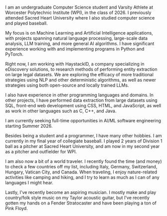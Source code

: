 I am an undergraduate Computer Science student and Varsity Athlete at Worcester Polytechnic Institute (WPI), in the class of 2026. I previously attended Sacred Heart University where I also studied computer science and played baseball.

My focus is on Machine Learning and Artificial Intelligence applications, with projects spanning natural language processing, large-scale data analysis, LLM training, and more general AI algorithms. I have significant experience working with and implementing programs in Python and PyTorch.

Right now, I am working with HaystackID, a company specializing in eDiscovery solutions, to research methods of performing entity extraction on large legal datasets. We are exploring the efficacy of more traditional strategies using NLP and other deterministic algorithms, as well as newer strategies using both open-source and locally trained LLMs.

I also have experience in other programming languages and domains. In other projects, I have performed data extraction from large datasets using SQL, front-end web development using CSS, HTML, and JavaScript, as well as work in other languages such as C, C++, and Java.

I am currently seeking full-time opportunities in AI/ML software engineering starting Summer 2026.

Besides being a student and a programmer, I have many other hobbies. I am currently in my final year of collegiate baseball. I played 2 years of Division 1 ball as a pitcher at Sacred Heart University, and am now in my second year as a pitcher and outfielder for WPI. 

I am also now a bit of a world traveler. I recently found the time (and money) to check a few countries off my list, including Italy, Germany, Switzerland, Hungary, Vatican City, and Canada. When traveling, I enjoy nature-related activities like camping and hiking, and I try to learn as much as I can of any languages I might hear.

Lastly, I've recently become an aspiring musician. I mostly make and play country/folk style music on my Taylor acoustic guitar, but I've recently gotten my hands on a Fender Stratocaster and have been playing a ton of Pink Floyd.

